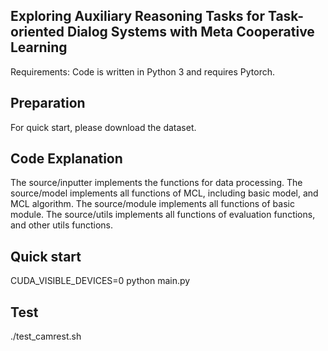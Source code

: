 ## Exploring Auxiliary Reasoning Tasks for Task-oriented Dialog Systems with Meta Cooperative Learning
Requirements: Code is written in Python 3 and requires Pytorch.

## Preparation
For quick start, please download the dataset.

## Code Explanation
The source/inputter implements the functions for data processing.
The source/model implements all functions of MCL, including basic model, and MCL algorithm.
The source/module implements all functions of basic module.
The source/utils implements all functions of evaluation functions, and other utils functions.

## Quick start
CUDA_VISIBLE_DEVICES=0 python main.py

## Test
./test_camrest.sh
